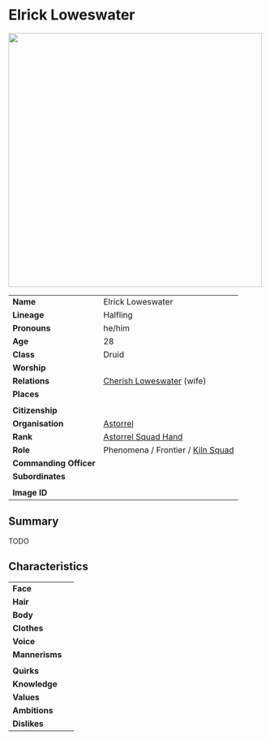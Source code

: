 # Elrick Loweswater

<img src="https://raw.githubusercontent.com/jesskelsall/astarus-images/main/characters/portraits/imageid.png" height="500" />

|||
| --- | --- |
| **Name** | Elrick Loweswater | character.3
| **Lineage** | Halfling |
| **Pronouns** | he/him |
| **Age** | 28 |
| **Class** | Druid |
| **Worship** | |
| **Relations** | [Cherish Loweswater](cherish-loweswater.md) (wife) |
| **Places** | |
|||
| **Citizenship** | |
| **Organisation** | [Astorrel](../organisations/astorrel/astorrel.md) |
| **Rank** | [Astorrel Squad Hand](../organisations/astorrel/ranks/astorrel-squad-hand.md) |
| **Role** | Phenomena / Frontier / [Kiln Squad](../organisations/astorrel/squads/kiln-squad.md) |
| **Commanding Officer** | |
| **Subordinates** | |
|||
| **Image ID** | |

## Summary

TODO

## Characteristics

| | |
| --- | --- |
| **Face** | | characteristics.2
| **Hair** | |
| **Body** | |
| **Clothes** | |
| **Voice** | |
| **Mannerisms** | |
| | |
| **Quirks** | |
| **Knowledge** | |
| **Values** | |
| **Ambitions** | |
| **Dislikes** | |
